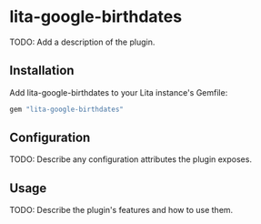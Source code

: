 # lita-google-birthdates

TODO: Add a description of the plugin.

## Installation

Add lita-google-birthdates to your Lita instance's Gemfile:

``` ruby
gem "lita-google-birthdates"
```

## Configuration

TODO: Describe any configuration attributes the plugin exposes.

## Usage

TODO: Describe the plugin's features and how to use them.
